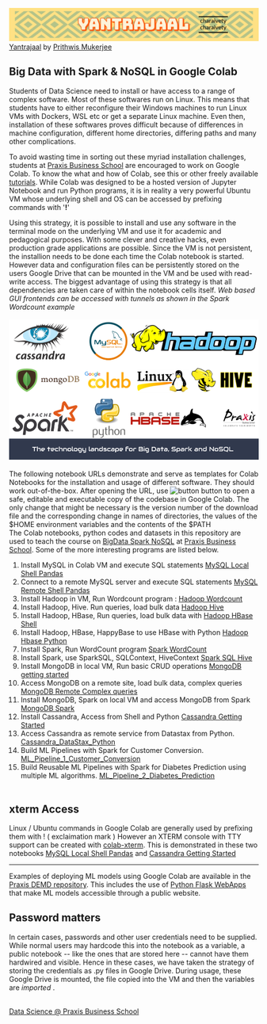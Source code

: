 ![alt text](https://github.com/Praxis-QR/RDWH/raw/main/images/YantraJaalBanner.png)<br>
[Yantrajaal](https://www.yantrajaal.com) by [Prithwis Mukerjee](http://www.linkedin.com/in/prithwis)<br>
## Big Data with Spark & NoSQL in Google Colab

Students of Data Science need to install or have access to a range of complex software. Most of these softwares run on Linux. This means that students have to either reconfigure their Windows machines to run Linux VMs with Dockers, WSL etc or get a separate Linux machine. Even then, installation of these softwares proves difficult because of differences in machine configuration, different home directories, differing paths and many other complications. <br>

To avoid wasting time in sorting out these myriad installation challenges, students at [Praxis Business School](https://praxis.ac.in) are encouraged to work on Google Colab. To know the what and how of Colab, see this or other freely available [tutorials](https://towardsdatascience.com/intro-to-google-colab-for-data-analytics-da5e3a37af8a). While Colab was designed to be a hosted version of Jupyter Notebook and run Python programs, it is in reality a very powerful Ubuntu VM whose underlying shell and OS can be accessed by prefixing commands with '__!__' <br>

Using this strategy, it is possible to install and use any software in the terminal mode on the underlying VM and use it for academic and pedagogical purposes. With some clever and creative hacks, even production grade applications are possible.  Since the VM is not persistent, the installion needs to be done each time the Colab notebook is started. However data and configuration files can be persistently stored on the users Google Drive that can be mounted in the VM and be used with read-write access. The biggest advantage of using this strategy is that all dependencies are taken care of within the notebook cells itself. _Web based GUI frontends can be accessed with tunnels as shown in the Spark Wordcount example_ <br><br>
![tools](https://raw.githubusercontent.com/Praxis-QR/BDSN/main/images/TechLandScape.png)<br><br>
The following notebook URLs demonstrate and serve as templates for Colab Notebooks for the installation and usage of different software. They should work out-of-the-box. After opening the URL, use ![button](https://camo.githubusercontent.com/52feade06f2fecbf006889a904d221e6a730c194/68747470733a2f2f636f6c61622e72657365617263682e676f6f676c652e636f6d2f6173736574732f636f6c61622d62616467652e737667) button to open a safe, editable and executable copy of the codebase in Google Colab. The only change that might be necessary is the version number of the download file and the corresponding change in names of directories, the values of the $HOME environment variables and the contents of the $PATH <br>
The Colab notebooks, python codes and datasets in this repository are used to teach the course on [BigData Spark NoSQL](https://docs.google.com/document/d/1Kvc-pE38TbJaROpflrsI7oQ4ac0TCatg6oq7ddhtiCE/edit?usp=sharing) at [Praxis Business School](https://praxis.ac.in/). Some of the more interesting programs are listed below. <br>
1. Install MySQL in Colab VM and execute SQL statements [MySQL Local Shell Pandas](https://github.com/Praxis-QR/RDWH/blob/main/RDWH_MySQL_Local_Shell_Pandas.ipynb)
2. Connect to a remote MySQL server and execute SQL statements [MySQL Remote Shell Pandas](https://github.com/prithwis/KKolab/blob/main/KK_A2_MySQL_Remote_Shell_Pandas.ipynb)
3. Install Hadoop in VM, Run Wordcount program : [Hadoop Wordcount](https://github.com/prithwis/KKolab/blob/main/KK_B1_Hadoop_WordCount.ipynb)
4. Install Hadoop, Hive. Run queries, load bulk data [Hadoop Hive](https://github.com/prithwis/KKolab/blob/main/KK_B2_Hadoop_and_Hive.ipynb)
5. Install Hadoop, HBase, Run queries, load bulk data with [Hadoop HBase Shell](https://github.com/prithwis/KKolab/blob/main/KK_B3_Hadoop_HBase.ipynb)
6. Install Hadoop, HBase, HappyBase to use HBase with Python [Hadoop Hbase Python](https://github.com/Praxis-QR/BDSN/blob/main/KK_B3A_Hadoop_HBase_with_Python.ipynb)
7. Install Spark, Run WordCount program [Spark WordCount](https://github.com/prithwis/KKolab/blob/main/KK_C2_Spark_WordCount.ipynb)
8. Install Spark, use SparkSQL, SQLContext, HiveContext [Spark SQL Hive](https://github.com/prithwis/KKolab/blob/main/KK_C1_SparkSQL_SQLContext_HiveContext.ipynb)
9. Install MongoDB in local VM, Run basic CRUD operations [MongoDB getting started](https://github.com/prithwis/KKolab/blob/main/KK_D1_MongoDB_Local_CRUD_operations.ipynb)
10. Access MongoDB on a remote site, load bulk data, complex queries [MongoDB Remote Complex queries](https://github.com/prithwis/KKolab/blob/main/KK_D2_MongoDB_Remote_Complex_Queries.ipynb)
11. Install MongoDB, Spark on local VM and access MongoDB from Spark [MongoDB Spark](https://github.com/prithwis/KKolab/blob/main/KK_D3_MongoDB_Spark.ipynb)
12. Install Cassandra, Access from Shell and Python [Cassandra Getting Started](https://github.com/prithwis/KKolab/blob/main/KK_E1_Cassandra_Getting_Started.ipynb)
13. Access Cassandra as remote service from Datastax from Python. [Cassandra_DataStax_Python](https://github.com/Praxis-QR/BDSN/blob/main/Cassandra_DataStax_Python.ipynb)
14. Build ML Pipelines with Spark for Customer Conversion. [ML_Pipeline_1_Customer_Conversion](https://github.com/Praxis-QR/BDSN/blob/main/ML_Pipeline_1_Customer_Conversion.ipynb)
15. Build Reusable ML Pipelines with Spark for Diabetes Prediction using multiple ML algorithms. [ML_Pipeline_2_Diabetes_Prediction](https://github.com/Praxis-QR/BDSN/blob/main/ML_Pipeline_2_Diabetes_Prediction.ipynb)<br><br>
## xterm Access 
Linux / Ubuntu commands in Google Colab are generally used by prefixing them with ! ( exclaimation mark ) However an XTERM console with TTY support can be created with [colab-xterm](https://pypi.org/project/colab-xterm/). This is demonstrated in these two notebooks [MySQL Local Shell Pandas](https://github.com/Praxis-QR/RDWH/blob/main/RDWH_MySQL_Local_Shell_Pandas.ipynb) and [Cassandra Getting Started](https://github.com/prithwis/KKolab/blob/main/KK_E1_Cassandra_Getting_Started.ipynb)
***
Examples of deploying ML models using Google Colab are available in the [Praxis DEMD repository](https://github.com/Praxis-QR/DEMD). This includes the use of [Python Flask WebApps](https://github.com/Praxis-QR/DEMD/blob/main/WebApps_V2_1_in_Colab.ipynb) that make ML models accessible through a public website.

## Password matters
In certain cases, passwords and other user credentials need to be supplied. While normal users may hardcode this into the notebook as a variable, a public notebook -- like the ones that are stored here -- cannot have them hardwired and visible. Hence in these cases, we have taken the strategy of storing the credentials as .py files in Google Drive. During usage, these Google Drive is mounted, the file copied into the VM and then the variables are _imported_ . <br> <br>


[Data Science @ Praxis Business School](https://praxis.ac.in)<br>
